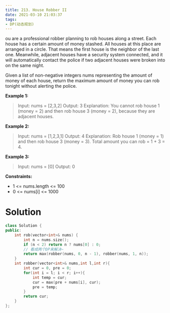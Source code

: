 ```yaml
---
title: 213. House Robber II
date: 2021-03-10 21:03:37
tags:
- DP(动态规划)
---
```


ou are a professional robber planning to rob houses along a street. Each house has a certain amount of money stashed. All houses at this place are arranged in a circle. That means the first house is the neighbor of the last one. Meanwhile, adjacent houses have a security system connected, and it will automatically contact the police if two adjacent houses were broken into on the same night.

Given a list of non-negative integers nums representing the amount of money of each house, return the maximum amount of money you can rob tonight without alerting the police.

  <!-- more -->

**Example 1:**

> Input: nums = [2,3,2]
> Output: 3
> Explanation: You cannot rob house 1 (money = 2) and then rob house 3 (money = 2), because they are adjacent houses.

**Example 2:**

> Input: nums = [1,2,3,1]
> Output: 4
> Explanation: Rob house 1 (money = 1) and then rob house 3 (money = 3).
> Total amount you can rob = 1 + 3 = 4.

**Example 3:**

> Input: nums = [0]
> Output: 0

**Constraints:**

- 1 <= nums.length <= 100
- 0 <= nums[i] <= 1000

# Solution

```c++
class Solution {
public:
    int rob(vector<int>& nums) {
        int n = nums.size(); 
        if (n < 2) return n ? nums[0] : 0;
        // 看成两个DP来解决~
        return max(robber(nums, 0, n - 1), robber(nums, 1, n));
    }
    int robber(vector<int>& nums,int l,int r){
        int cur = 0, pre = 0;
        for(int i = l; i < r; i++){
            int temp = cur;
            cur = max(pre + nums[i], cur);
            pre = temp;
        }
        return cur;
    }
};
```

